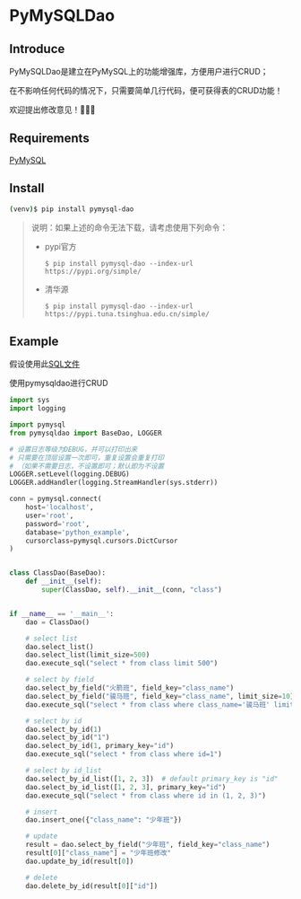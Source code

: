 # PyMySQLDao

## Introduce

PyMySQLDao是建立在PyMySQL上的功能增强库，方便用户进行CRUD；

在不影响任何代码的情况下，只需要简单几行代码，便可获得表的CRUD功能！

欢迎提出修改意见！🥳🥳🥳

## Requirements

[PyMySQL](https://github.com/PyMySQL/PyMySQL)

## Install

```bash
(venv)$ pip install pymysql-dao
```

> 说明：如果上述的命令无法下载，请考虑使用下列命令：
>
> - pypi官方
>
>     `$ pip install pymysql-dao --index-url https://pypi.org/simple/`
>
> - 清华源
>
>     `$ pip install pymysql-dao --index-url https://pypi.tuna.tsinghua.edu.cn/simple/`

## Example

假设使用此[SQL文件](https://github.com/ScCcWe/PyMySQLDao/blob/master/tests/dao/data.sql)

使用pymysqldao进行CRUD

```python
import sys
import logging

import pymysql
from pymysqldao import BaseDao, LOGGER

# 设置日志等级为DEBUG，并可以打印出来
# 只需要在顶层设置一次即可，重复设置会重复打印
# （如果不需要日志，不设置即可；默认即为不设置
LOGGER.setLevel(logging.DEBUG)
LOGGER.addHandler(logging.StreamHandler(sys.stderr))

conn = pymysql.connect(
    host='localhost',
    user='root',
    password='root',
    database='python_example',
    cursorclass=pymysql.cursors.DictCursor
)


class ClassDao(BaseDao):
    def __init__(self):
        super(ClassDao, self).__init__(conn, "class")


if __name__ == '__main__':
    dao = ClassDao()

    # select list
    dao.select_list()
    dao.select_list(limit_size=500)
    dao.execute_sql("select * from class limit 500")

    # select by field
    dao.select_by_field("火箭班", field_key="class_name")
    dao.select_by_field("骏马班", field_key="class_name", limit_size=10)
    dao.execute_sql("select * from class where class_name='骏马班' limit 10")

    # select by id
    dao.select_by_id(1)
    dao.select_by_id("1")
    dao.select_by_id(1, primary_key="id")
    dao.execute_sql("select * from class where id=1")

    # select by id_list
    dao.select_by_id_list([1, 2, 3])  # default primary_key is "id"
    dao.select_by_id_list([1, 2, 3], primary_key="id")
    dao.execute_sql("select * from class where id in (1, 2, 3)")

    # insert
    dao.insert_one({"class_name": "少年班"})

    # update
    result = dao.select_by_field("少年班", field_key="class_name")
    result[0]["class_name"] = "少年班修改"
    dao.update_by_id(result[0])

    # delete
    dao.delete_by_id(result[0]["id"])
```
